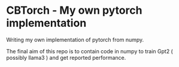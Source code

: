 # CBTorch - My own pytorch implementation

Writing my own implementation of pytorch from numpy.

The final aim of this repo is to contain code in numpy to train Gpt2 ( possibly llama3 ) and get reported performance.

